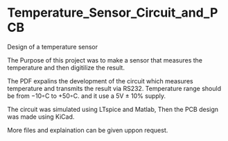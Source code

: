 # Temperature_Sensor_Circuit_and_PCB
Design of a temperature sensor

The Purpose of this project was to make a sensor that measures the temperature and then digitilize the result.
 
The PDF expalins the development of the circuit which measures temperature and transmits the result via
RS232. Temperature range should be from −10◦C to +50◦C. and it use a 5V ± 10% supply.

The circuit was simulated using LTspice and Matlab, Then the PCB design was made using KiCad.

More files and explaination can be given uppon request.
